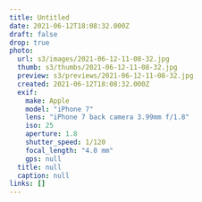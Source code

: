 ```yaml
---
title: Untitled
date: 2021-06-12T18:08:32.000Z
draft: false
drop: true
photo:
  url: s3/images/2021-06-12-11-08-32.jpg
  thumb: s3/thumbs/2021-06-12-11-08-32.jpg
  preview: s3/previews/2021-06-12-11-08-32.jpg
  created: 2021-06-12T18:08:32.000Z
  exif:
    make: Apple
    model: "iPhone 7"
    lens: "iPhone 7 back camera 3.99mm f/1.8"
    iso: 25
    aperture: 1.8
    shutter_speed: 1/120
    focal_length: "4.0 mm"
    gps: null
  title: null
  caption: null
links: []
---
```

